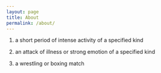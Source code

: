 ```yaml
---
layout: page
title: About
permalink: /about/
---
```


1. a short period of intense activity of a specified kind

2. an attack of illness or strong emotion of a specified kind

3. a wrestling or boxing match

